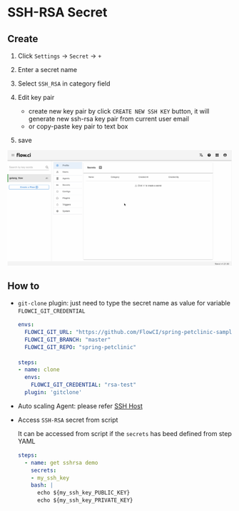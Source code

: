 # SSH-RSA Secret

## Create

1. Click `Settings` -> `Secret` -> `+`
2. Enter a secret name
3. Select `SSH_RSA` in category field
4. Edit key pair

    - create new key pair by click `CREATE NEW SSH KEY` button, it will generate new ssh-rsa key pair from current user email
    - or copy-paste key pair to text box
5. save

![create ssh rsa](../../_images/secret/create_ssh_key.gif)

## How to

- `git-clone` plugin: just need to type the secret name as value for variable `FLOWCI_GIT_CREDENTIAL`

  ```yml
  envs:
    FLOWCI_GIT_URL: "https://github.com/FlowCI/spring-petclinic-sample.git"
    FLOWCI_GIT_BRANCH: "master"
    FLOWCI_GIT_REPO: "spring-petclinic"

  steps:
  - name: clone
    envs:
      FLOWCI_GIT_CREDENTIAL: "rsa-test"
    plugin: 'gitclone'
  ```

- Auto scaling Agent: please refer [SSH Host](en/agents/ssh_host.md#auto-scalling-on-a-host-via-SSH)

- Access `SSH-RSA` secret from script

  It can be accessed from script if the `secrets` has beed defined from step YAML
  
  ```yaml
  steps:
    - name: get sshrsa demo
      secrets:
      - my_ssh_key
      bash: |
        echo ${my_ssh_key_PUBLIC_KEY}
        echo ${my_ssh_key_PRIVATE_KEY}
  ```